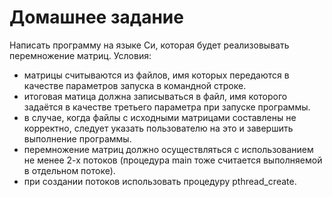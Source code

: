 # Домашнее задание
Написать программу на языке Си, которая будет реализовывать перемножение матриц. 
Условия:
 - матрицы считываются из файлов, имя которых передаются в качестве параметров запуска в командной строке.
 - итоговая матица должна записываться в файл, имя которого задаётся в качестве третьего параметра при запуске программы.
 - в случае, когда файлы с исходными матрицами составлены не корректно, следует указать пользователю на это и завершить выполнение программы.
 - перемножение матриц должно осуществляться с использованием не менее 2-х потоков (процедура main тоже считается выполняемой в отдельном потоке).
 - при создании потоков использовать процедуру pthread_create.
